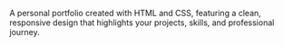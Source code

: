 A personal portfolio created with HTML and CSS, featuring a clean, responsive design that highlights your projects, skills, and professional journey.
